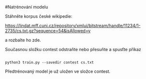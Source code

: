 #Natrénování modelu

Stáhněte korpus české wikipedie:

https://lindat.mff.cuni.cz/repository/xmlui/bitstream/handle/11234/1-2735/cs.txt.gz?sequence=54&isAllowed=y

a rozbalte ho zde.

Současnou složku contest odstraňte nebo přesuňte a spusťte příkaz
```

python3 train.py --savedir contest cs.txt
```
Předtrénovaný model je už uložen ve složce contest. 
